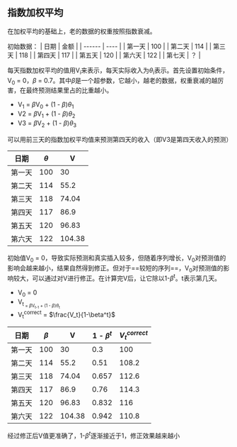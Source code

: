 ## 指数加权平均
在加权平均的基础上，老的数据的权重按照指数衰减。

初始数据：
| 日期   | 金额 |
| ------ | ---- |
| 第一天 | 100  |
| 第二天 | 114  |
| 第三天 | 118  |
| 第四天 | 117  |
| 第五天 | 120  |
| 第六天 | 122  |
| 第七天 | ？   |

每天指数加权平均的值用V<sub>i</sub>来表示，每天实际收入为$\theta$<sub>i</sub>表示。首先设置初始条件，V<sub>0</sub> = 0，$\beta$ = 0.7。其中$\beta$是一个超参数，它越小，越老的数据，权重衰减的越厉害，在最终预测结果里占的比重越小。

- V<sub>1</sub> = $\beta$V<sub>0</sub> + (1 - $\beta$)$\theta$<sub>1</sub>
- V2 = $\beta$V<sub>1</sub> + (1 - $\beta$)$\theta$<sub>2</sub>
- V3 = $\beta$V<sub>2</sub> + (1 - $\beta$)$\theta$<sub>3</sub>

可以用前三天的指数加权平均值来预测第四天的收入（即V3是第四天收入的预测）

| 日期   | $\theta$ | V      |
| ------ | -------- | ------ |
| 第一天 | 100      | 30     |
| 第二天 | 114      | 55.2   |
| 第三天 | 118      | 74.04  |
| 第四天 | 117      | 86.9   |
| 第五天 | 120      | 96.83  |
| 第六天 | 122      | 104.38 |

初始值V<sub>0</sub> = 0，导致实际预测和真实插入较多，但随着序列增长，V<sub>0</sub>对预测值的影响会越来越小，结果自然得到修正。但对于==较短的序列==，V<sub>0</sub>对预测值的影响较大，可以通过对V进行修正。在计算完V后，让它除以1-$\beta$<sup>t</sup>。t表示第几天。

- V<sub>0</sub> = 0
- V<sub>t<sub> = $\beta$V<sub>t-1</sub> + (1 - $\beta$)$\theta$<sub>t</sub>
- V<sub>t</sub><sup>correct</sup> = $\frac{V_t}{1-\beta^t}$

| 日期   | $\beta$ | V      | 1 - $\beta^t$ | $V_t^{correct}$ |
| ------ | ------- | ------ | ------------- | --------------- |
| 第一天 | 100     | 30     | 0.3           | 100             |
| 第二天 | 114     | 55.2   | 0.51          | 108.2           |
| 第三天 | 118     | 74.04  | 0.657         | 112.6           |
| 第四天 | 117     | 86.9   | 0.76          | 114.3           |
| 第五天 | 120     | 96.83  | 0.832         | 116             |
| 第六天 | 122     | 104.38 | 0.942         | 110.8           |

经过修正后V值更准确了，1-${\beta}^t$逐渐接近于1，修正效果越来越小



